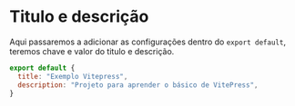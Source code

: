 # Titulo e descrição

Aqui passaremos a adicionar as configurações dentro do `export default`, teremos chave e valor do titulo e descrição.

```js
export default {
  title: "Exemplo Vitepress",
  description: "Projeto para aprender o básico de VitePress",
}
```
